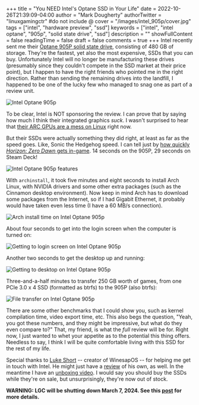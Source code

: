 +++
title = "You NEED Intel's Optane SSD in Your Life"
date = 2022-10-26T21:39:09-04:00
author = "Mark Dougherty"
authorTwitter = "linuxgamingctr" #do not include @
cover = "/images/intel_905p/cover.jpg"
tags = ["intel", "hardware preview", "ssd"]
keywords = ["intel", "intel optane", "905p", "solid state drive", "ssd"]
description = ""
showFullContent = false
readingTime = false
draft = false
comments = true
+++
Intel recently sent me their [Optane 905P solid state drive](https://www.intel.com/content/www/us/en/products/docs/memory-storage/solid-state-drives/enthusiast-ssds/optane-ssd-905p-brief.html), consisting of 480 GB of storage. They're the fastest, yet also the most expensive, SSDs that you can buy. Unfortunately Intel will no longer be manufacturing these drives (presumably since they couldn't compete in the SSD market at their price point), but I happen to have the right friends who pointed me in the right direction. Rather than sending the remaining drives into the landfill, I happened to be one of the lucky few who managed to snag one as part of a review unit.

![Intel Optane 905p](/images/intel_905p/drive.jpg)

To be clear, Intel is NOT sponsoring the review. I can prove that by saying how much I think their integrated graphics *suck*. I wasn't surprised to hear that [their ARC GPUs are a mess on Linux](https://www.reddit.com/r/linux_gaming/comments/yaao2x/intel_arc_a750_on_ubuntu_2210_review_and_testing/) right now.

But their SSDs were actually something they did right, at least as far as the speed goes. Like, Sonic the Hedgehog speed. I can tell just by [how quickly *Horizon: Zero Dawn* gets in-game](https://mastodon.social/@linuxgamingcentral/109237624292684299). 14 seconds on the 905P, 29 seconds on Steam Deck!

![Intel Optane 905p features](/images/intel_905p/features.jpg)

With `archinstall`, it took five minutes and eight seconds to install Arch Linux, with NVIDIA drivers and some other extra packages (such as the Cinnamon desktop environment). Now keep in mind Arch has to download some packages from the Internet, so if I had Gigabit Ethernet, it probably would have taken even less time (I have a 60 MB/s connection).

![Arch install time on Intel Optane 905p](/images/intel_905p/archinstall.jpg)

About four seconds to get into the login screen when the computer is turned on:

![Getting to login screen on Intel Optane 905p](/images/intel_905p/boot_time.jpg)

Another two seconds to get the desktop up and running:

![Getting to desktop on Intel Optane 905p](/images/intel_905p/getting_to_desktop.jpg)

Three-and-a-half minutes to transfer 250 GB worth of games, from one PCIe 3.0 x 4 SSD (formatted as btrfs) to the 905P (also btrfs):

![File transfer on Intel Optane 905p](/images/intel_905p/file_transfer.jpg)

There are some other benchmarks that I could show you, such as kernel compilation time, video export time, etc. This also begs the question, "Yeah, you got these numbers, and they might be impressive, but what do they even compare to?" That, my friend, is what the *full* review will be for. Right now, I just wanted to whet your appetite as to the potential this thing offers. Needless to say, I think I will be quite comfortable living with this SSD for the rest of my life.

Special thanks to [Luke Short](https://linuxgamingcentral.com/posts/winesapos-3.2.0-beta/) -- creator of WinesapOS -- for helping me get in touch with Intel. He might just have a [review](https://twitter.com/LukeShortCloud/status/1584610246340726789) of his own, as well. In the meantime I have an [unboxing video](https://www.youtube.com/watch?v=z7FWvvrnHKQ). I would say you should buy the SSDs while they're on sale, but unsurprisingly, they're now out of stock.

**WARNING: LGC will be shutting down March 7, 2024. See this [post](https://linuxgamingcentral.com/posts/the-end-of-lgc/) for more details.**
